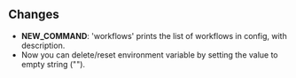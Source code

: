 ## Changes

* __NEW_COMMAND__: 'workflows' prints the list of workflows in config, with description.
* Now you can delete/reset environment variable by setting the value to empty string ("").
